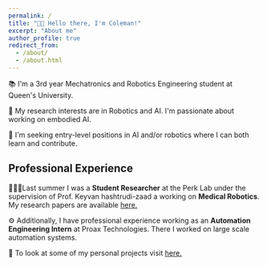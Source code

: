 ```yaml
---
permalink: /
title: "👋🏼 Hello there, I'm Coleman!"
excerpt: "About me"
author_profile: true
redirect_from: 
  - /about/
  - /about.html
---
```


📚 I'm a 3rd year Mechatronics and Robotics Engineering student at Queen's University.

🔬 My research interests are in Robotics and AI. I'm passionate about working on embodied AI.

💼  I'm seeking entry-level positions in AI and/or robotics where I can both learn and contribute.


## Professional Experience
👨🏻‍🔬Last summer I was a **Student Researcher** at the Perk Lab under the supervision of Prof. Keyvan hashtrudi-zaad a working on **Medical Robotics**. My research papers are available [here.](https://colemanfarv.github.io/ColemanFarvolden.github.io/publications/)

⚙️ Additionally, I have professional experience working as an **Automation Engineering Intern** at Proax Technologies. There I worked on large scale automation systems.

📜 To look at some of my personal projects visit [here.](https://colemanfarv.github.io/ColemanFarvolden.github.io/portfolio/)







